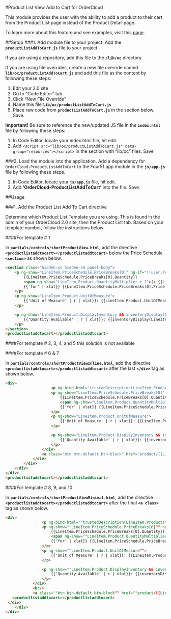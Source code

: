 #Product List View Add to Cart for OrderCloud

This module provides the user with the ability to add a product to their cart from the Product List page instead of the Product Detail page. 

To learn more about this feature and see examples, visit this [page](https://volition.four51ordercloud.com/store/product/ProductListViewAddtoCart).

##Setup
###1. Add module file to your project.
Add the **`productListAddToCart.js`** file to your project.

If you are using a repository, add this file to the **`/lib/oc`** directory.

If you are using file overrides, create a new file override named **`lib/oc/productListAddToCart.js`** and add this file as the content by following these steps:

 1. Edit your 2.0 site
 2. Go to “Code Editor” tab
 3. Click “New File Override”
 4. Name this file **`lib/oc/productListAddToCart.js`**
 5. Place raw code from **`productListAddToCart.js`**  in the section below. Save.

**Important!** Be sure to reference the new/updated JS file in the **`index.html`** file by following these steps:

 1. In Code Editor, locate your index.html file, hit edit. 
 2. Add `<script src="lib/oc/productListAddToCart.js" data-group="resources"></script>` in the section with “lib/oc” files. Save

###2. Load the module into the application.
Add a dependency for `OrderCloud-ProductListAddToCart` to the Four51.app module in the **`js/app.js`** file by following these steps. 

 1. In Code Editor, locate your **`js/app.js`** file, hit edit. 
 2. Add **‘OrderCloud-ProductListAddToCart’** into the file. Save.

##Usage

###1. Add the Product List Add To Cart directive

Determine which Product List Template you are using.  This is found in the admin of your OrderCloud 2.0 site, then the Product List tab.  Based on your template number, follow the instructions below. 

####For template # 1

In **`partials/controls/shortProductView.html`**, add the directive **`<productlistaddtocart></productlistaddtocart>`** below the Price Schedule **`<section>`** as shown below. 

```html
<section class="hidden-xs hidden-sm panel-body">
    <p ng-show="LineItem.PriceSchedule.PriceBreaks[0]" ng-if="!(user.Permissions.contains('HidePricing'))">
        {{LineItem.PriceSchedule.PriceBreaks[0].Quantity}}
        <span ng-show="LineItem.Product.QuantityMultiplier > 1">(x {{LineItem.Product.QuantityMultiplier}})</span>
        {{'for' | xlat}} {{LineItem.PriceSchedule.PriceBreaks[0].Price | culturecurrency}}
    </p>
    <p ng-show="LineItem.Product.UnitOfMeasure">
        {{'Unit of Measure' | r | xlat}}: {{LineItem.Product.UnitOfMeasure}}
    </p>

    <p ng-show="LineItem.Product.DisplayInventory && inventoryDisplay(LineItem.Product, LineItem.Variant) != undefined">
        {{'Quantity Available' | r | xlat}}: {{inventoryDisplay(LineItem.Product, LineItem.Variant) }}
    </p>
</section>
<productlistaddtocart></productlistaddtocart>
```

####For template # 2, 3, 4, and 5 this solution is not available

####For template # 6 & 7

In **`partials/controls/shortProductViewInline.html`**, add the directive **`<productlistaddtocart></productlistaddtocart>`** after the last **`</div>`** tag as shown below. 

```html
<div>
                    <p ng-bind-html="trustedDescription(LineItem.Product)" ng-show="LineItem.Product.Description" />
                    <p ng-show="LineItem.PriceSchedule.PriceBreaks[0]" ng-if="!(user.Permissions.contains('HidePricing'))">
                        {{LineItem.PriceSchedule.PriceBreaks[0].Quantity}}
                        <span ng-show="LineItem.Product.QuantityMultiplier > 1">(x {{LineItem.Product.QuantityMultiplier}})</span>
                        {{'for' | xlat}} {{LineItem.PriceSchedule.PriceBreaks[0].Price | culturecurrency}}
                    </p>
                    <p ng-show="LineItem.Product.UnitOfMeasure">
                        {{'Unit of Measure' | r | xlat}}: {{LineItem.Product.UnitOfMeasure}}
                    </p>

                    <p ng-show="LineItem.Product.DisplayInventory && inventoryDisplay(LineItem.Product, LineItem.Variant) != undefined">
                        {{'Quantity Available' | r | xlat}}: {{inventoryDisplay(LineItem.Product, LineItem.Variant) }}
                    </p>
                </div>
                <a class="btn btn-default btn-block" href="product/{{LineItem.Product.InteropID}}">{{('View' | r) + ' ' + ('Product' | r) | xlat}}</a>
            </div>
        </div>
    </div>
</div>
<productlistaddtocart></productlistaddtocart>
```

####For template # 8, 9, and 10

In **`partials/controls/shortProductViewMinimal.html`**, add the directive **`<productlistaddtocart></productlistaddtocart>`** after the final **`<a class>`** tag as shown below. 

```html
<div>
                <p ng-bind-html=""trustedDescription(LineItem.Product)"" ng-show=""LineItem.Product.Description"" />
                <p ng-show=""LineItem.PriceSchedule.PriceBreaks[0]"" ng-if=""!(user.Permissions.contains('HidePricing'))"">
                    {{LineItem.PriceSchedule.PriceBreaks[0].Quantity}}
                    <span ng-show=""LineItem.Product.QuantityMultiplier > 1"">(x {{LineItem.Product.QuantityMultiplier}})</span>
                    {{'for' | xlat}} {{LineItem.PriceSchedule.PriceBreaks[0].Price | culturecurrency}}
                </p>
                <p ng-show=""LineItem.Product.UnitOfMeasure"">
                    {{'Unit of Measure' | r | xlat}}: {{LineItem.Product.UnitOfMeasure}}
                </p>

                <p ng-show=""LineItem.Product.DisplayInventory && inventoryDisplay(LineItem.Product, LineItem.Variant) != undefined"">
                    {{'Quantity Available' | r | xlat}}: {{inventoryDisplay(LineItem.Product, LineItem.Variant) }}
                </p>
            </div>
            <br/>
            <a class=""btn btn-default btn-block"" href=""product/{{LineItem.Product.InteropID}}"">{{('View' | r) + ' ' + ('Product' | r) | xlat}}</a>
   <productlistaddtocart></productlistaddtocart>    
 </div>
    </div>
</div>

```
